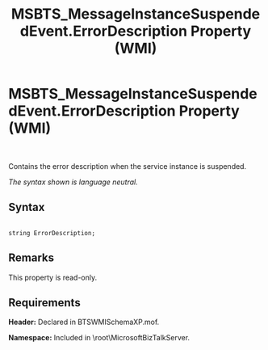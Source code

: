 ﻿---
title: MSBTS_MessageInstanceSuspendedEvent.ErrorDescription Property (WMI)
TOCTitle: MSBTS_MessageInstanceSuspendedEvent.ErrorDescription Property (WMI)
ms:assetid: b17761d4-a085-4147-befc-75e119072101
ms:mtpsurl: https://msdn.microsoft.com/en-us/library/Aa578142(v=BTS.80)
ms:contentKeyID: 51530552
ms.date: 08/30/2017
mtps_version: v=BTS.80
---

# MSBTS\_MessageInstanceSuspendedEvent.ErrorDescription Property (WMI)

 

Contains the error description when the service instance is suspended.

*The syntax shown is language neutral.*

## Syntax

``` 
  
string ErrorDescription;  
```

## Remarks

This property is read-only.

## Requirements

**Header:** Declared in BTSWMISchemaXP.mof.

**Namespace:** Included in \\root\\MicrosoftBizTalkServer.

